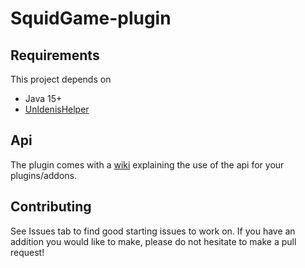 # SquidGame-plugin
## Requirements
This project depends on
- Java 15+
- <a href="https://github.com/unldenis/UnldenisHelper">UnldenisHelper</a>
## Api
The plugin comes with a <a href="https://github.com/unldenis/SquidGame-plugin/wiki/Api-usage">wiki</a> explaining the use of the api for your plugins/addons.
## Contributing
See Issues tab to find good starting issues to work on. If you have an addition you would like to make, please do not hesitate to make a pull request!
